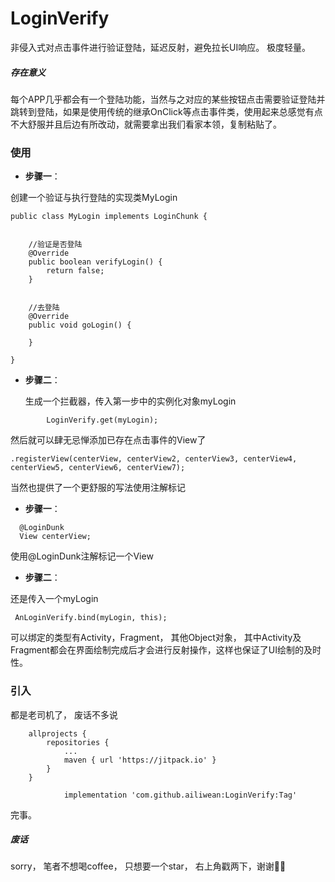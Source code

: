 # LoginVerify
非侵入式对点击事件进行验证登陆，延迟反射，避免拉长UI响应。 极度轻量。

##### 存在意义
  每个APP几乎都会有一个登陆功能，当然与之对应的某些按钮点击需要验证登陆并跳转到登陆，如果是使用传统的继承OnClick等点击事件类，使用起来总感觉有点不大舒服并且后边有所改动，就需要拿出我们看家本领，复制粘贴了。
  
### 使用    
 * **步骤一**： 
   
创建一个验证与执行登陆的实现类MyLogin
```
public class MyLogin implements LoginChunk {
    
    
    //验证是否登陆
    @Override
    public boolean verifyLogin() {
        return false;
    }

    
    //去登陆
    @Override
    public void goLogin() {

    }

}

```
 * **步骤二**：
     
   生成一个拦截器，传入第一步中的实例化对象myLogin
```
        LoginVerify.get(myLogin);
```
然后就可以肆无忌惮添加已存在点击事件的View了

```
.registerView(centerView, centerView2, centerView3, centerView4, centerView5, centerView6, centerView7);
```
当然也提供了一个更舒服的写法使用注解标记

 * **步骤一**： 
```
  @LoginDunk
  View centerView;
```
使用@LoginDunk注解标记一个View

 * **步骤二**：
 
还是传入一个myLogin

```
 AnLoginVerify.bind(myLogin, this);
```
可以绑定的类型有Activity，Fragment， 其他Object对象，  其中Activity及Fragment都会在界面绘制完成后才会进行反射操作，这样也保证了UI绘制的及时性。

###  引入
都是老司机了， 废话不多说

```
	allprojects {
		repositories {
			...
			maven { url 'https://jitpack.io' }
		}
	}
```
```
	        implementation 'com.github.ailiwean:LoginVerify:Tag'

```
完事。



##### 废话
sorry， 笔者不想喝coffee， 只想要一个star， 右上角戳两下，谢谢🙏🙏
